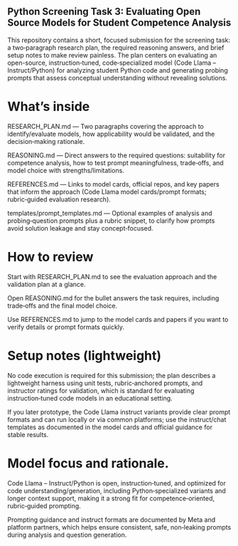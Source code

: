 ## Python Screening Task 3: Evaluating Open Source Models for Student Competence Analysis

This repository contains a short, focused submission for the screening task: a two‑paragraph research plan, the required reasoning answers, and brief setup notes to make review painless. The plan centers on evaluating an open-source, instruction‑tuned, code‑specialized model (Code Llama – Instruct/Python) for analyzing student Python code and generating probing prompts that assess conceptual understanding without revealing solutions.

# What’s inside

RESEARCH_PLAN.md — Two paragraphs covering the approach to identify/evaluate models, how applicability would be validated, and the decision‑making rationale.

REASONING.md — Direct answers to the required questions: suitability for competence analysis, how to test prompt meaningfulness, trade‑offs, and model choice with strengths/limitations.

REFERENCES.md — Links to model cards, official repos, and key papers that inform the approach (Code Llama model cards/prompt formats; rubric‑guided evaluation research).

templates/prompt_templates.md — Optional examples of analysis and probing‑question prompts plus a rubric snippet, to clarify how prompts avoid solution leakage and stay concept‑focused.

# How to review

Start with RESEARCH_PLAN.md to see the evaluation approach and the validation plan at a glance.

Open REASONING.md for the bullet answers the task requires, including trade‑offs and the final model choice.

Use REFERENCES.md to jump to the model cards and papers if you want to verify details or prompt formats quickly.

# Setup notes (lightweight)

No code execution is required for this submission; the plan describes a lightweight harness using unit tests, rubric‑anchored prompts, and instructor ratings for validation, which is standard for evaluating instruction‑tuned code models in an educational setting.

If you later prototype, the Code Llama instruct variants provide clear prompt formats and can run locally or via common platforms; use the instruct/chat templates as documented in the model cards and official guidance for stable results.

# Model focus and rationale.

Code Llama – Instruct/Python is open, instruction‑tuned, and optimized for code understanding/generation, including Python‑specialized variants and longer context support, making it a strong fit for competence‑oriented, rubric‑guided prompting.

Prompting guidance and instruct formats are documented by Meta and platform partners, which helps ensure consistent, safe, non‑leaking prompts during analysis and question generation.
